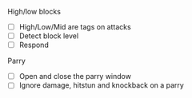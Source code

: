 High/low blocks
- [ ] High/Low/Mid are tags on attacks
- [ ] Detect block level
- [ ] Respond

Parry
- [ ] Open and close the parry window
- [ ] Ignore damage, hitstun and knockback on a parry